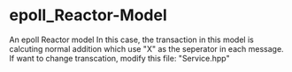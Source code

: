 # epoll_Reactor-Model
An epoll Reactor model
In this case, the transaction in this model is calcuting normal addition which use "X" as the seperator in each message. 
If want to change transcation, modify this file: "Service.hpp"
